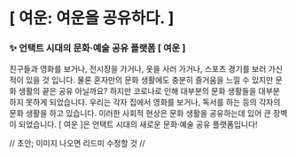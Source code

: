 # [ 여운: 여운을 공유하다. ]

### ✨ 언택트 시대의 문화·예술 공유 플랫폼 [ 여운 ] 

친구들과 영화를 보거나, 전시장을 가거나, 옷을 사러 가거나, 스포츠 경기를 보러 가신 적이 있을 것 입니다. 물론 혼자만의 문화 생활에도 충분히 즐거움을 느낄 수 있지만 문화 생활의 끝은 공유 아닐까요?
하지만 코로나로 인해 대부분의 문화 생활들을 대부분 하지 못하게 되었습니다. 우리는 각자 집에서 영화를 보거나, 독서를 하는 등의 각자의 문화 생활을 하고 있습니다.
이러한 사회적 현상은 문화 생활을 공유하는데 있어 큰 장벽이 되었습니다. [ 여운 ]은 언택트 시대의 새로운 문화·예술 공유 플랫폼입니다!

// 초안; 이미지 나오면 리드미 수정할 것 //

